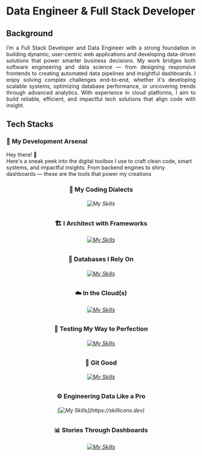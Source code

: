 # <b> Data Engineer & Full Stack Developer </b>
## <b> Background </b>
<div align ="justify">
I’m a Full Stack Developer and Data Engineer with a strong foundation in building dynamic, user-centric web applications and developing data-driven solutions that power smarter business decisions. My work bridges both software engineering and data science — from designing responsive frontends to creating automated data pipelines and insightful dashboards. I enjoy solving complex challenges end-to-end, whether it's developing scalable systems, optimizing database performance, or uncovering trends through advanced analytics. With experience in cloud platforms, I aim to build reliable, efficient, and impactful tech solutions that align code with insight.
</div>

## <b> Tech Stacks </b>
### 🧠 <b> My Development Arsenal </b>

Hey there! 👋  
Here's a sneak peek into the digital toolbox I use to craft clean code, smart systems, and impactful insights. From backend engines to shiny dashboards — these are the tools that power my creations
<div align="center"> 

### <b> 🧰 My Coding Dialects  </b>
###### ![My Skills](https://skillicons.dev/icons?i=java,py,js,r)

### <b>🏗️ I Architect with Frameworks </b>
###### [![My Skills](https://skillicons.dev/icons?i=spring,django,angular,express,react)](https://skillicons.dev)

###  <b> 🧱 Databases I Rely On </b>
###### [![My Skills](https://skillicons.dev/icons?i=mysql,postgresql,mongo)](https://skillicons.dev)

###  <b> ☁️ In the Cloud(s) </b>
###### [![My Skills](https://skillicons.dev/icons?i=aws,gcp,azure)](https://skillicons.dev)

### <b> 🧪 Testing My Way to Perfection </b>
###### [![My Skills](https://skillicons.dev/icons?i=postman)](https://skillicons.dev)

### <b> 🧩 Git Good </b>
###### [![My Skills](https://skillicons.dev/icons?i=git)](https://skillicons.dev)

### <b> ⚙️ Engineering Data Like a Pro </b>
###### [![My Skills](https://skillicons.dev/icons?i=kafka,)](https://skillicons.dev)

### <b> 📊 Stories Through Dashboards </b>
###### [![My Skills](https://skillicons.dev/icons?i=tableau)](https://skillicons.dev)

</div>


